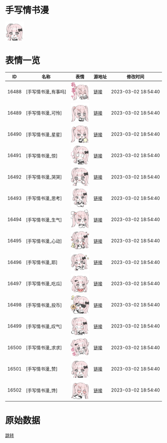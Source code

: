 # 手写情书漫

<img src="./cover.png" height="60" alt="cover" />

# 表情一览

|ID|名称|表情|源地址|修改时间|
|----|----|----|----|----|
|16488|[手写情书漫_有事吗]|<img src="./pic/016488_%5B手写情书漫_有事吗%5D.png" height="60" alt="有事吗"/>|[链接](https://i0.hdslb.com/bfs/garb/bd032c9fe063eed07dc7fe93d19d1aca92a672bc.png)|2023-03-02 18:54:40|
|16489|[手写情书漫_可怜]|<img src="./pic/016489_%5B手写情书漫_可怜%5D.png" height="60" alt="可怜"/>|[链接](https://i0.hdslb.com/bfs/garb/a1307271839bb0fdceac2feaf610c37e23a12e7c.png)|2023-03-02 18:54:40|
|16490|[手写情书漫_星星]|<img src="./pic/016490_%5B手写情书漫_星星%5D.png" height="60" alt="星星"/>|[链接](https://i0.hdslb.com/bfs/garb/e54c1840e829dcca46c3d630fcfc08b8ae09159b.png)|2023-03-02 18:54:40|
|16491|[手写情书漫_惊]|<img src="./pic/016491_%5B手写情书漫_惊%5D.png" height="60" alt="惊"/>|[链接](https://i0.hdslb.com/bfs/garb/16b14dcc05acb971f18776aedc1c7af52b76f419.png)|2023-03-02 18:54:40|
|16492|[手写情书漫_哭哭]|<img src="./pic/016492_%5B手写情书漫_哭哭%5D.png" height="60" alt="哭哭"/>|[链接](https://i0.hdslb.com/bfs/garb/6272d6064f82bcf775b4f610743e94a87293df62.png)|2023-03-02 18:54:40|
|16493|[手写情书漫_思考]|<img src="./pic/016493_%5B手写情书漫_思考%5D.png" height="60" alt="思考"/>|[链接](https://i0.hdslb.com/bfs/garb/259fec6d05846a076ff5387a2caa055bba88ca7c.png)|2023-03-02 18:54:40|
|16494|[手写情书漫_生气]|<img src="./pic/016494_%5B手写情书漫_生气%5D.png" height="60" alt="生气"/>|[链接](https://i0.hdslb.com/bfs/garb/c2803369a68dcd4b51ea35c6c58232da7f1fccb7.png)|2023-03-02 18:54:40|
|16495|[手写情书漫_心动]|<img src="./pic/016495_%5B手写情书漫_心动%5D.png" height="60" alt="心动"/>|[链接](https://i0.hdslb.com/bfs/garb/58a6db45cf95faa620a07babd3815abf95d1c0f7.png)|2023-03-02 18:54:40|
|16496|[手写情书漫_耶]|<img src="./pic/016496_%5B手写情书漫_耶%5D.png" height="60" alt="耶"/>|[链接](https://i0.hdslb.com/bfs/garb/28cc3972873a35592199b1dd488c2d7d36008a48.png)|2023-03-02 18:54:40|
|16497|[手写情书漫_吃瓜]|<img src="./pic/016497_%5B手写情书漫_吃瓜%5D.png" height="60" alt="吃瓜"/>|[链接](https://i0.hdslb.com/bfs/garb/194e879ee1baaf365132baea2bca7ef6f738fc52.png)|2023-03-02 18:54:40|
|16498|[手写情书漫_投币]|<img src="./pic/016498_%5B手写情书漫_投币%5D.png" height="60" alt="投币"/>|[链接](https://i0.hdslb.com/bfs/garb/baa72af4debd4c9b0256d8538fee23f08218adb7.png)|2023-03-02 18:54:40|
|16499|[手写情书漫_叹气]|<img src="./pic/016499_%5B手写情书漫_叹气%5D.png" height="60" alt="叹气"/>|[链接](https://i0.hdslb.com/bfs/garb/820329c8081700867ba2632367e0ecc9e92cb361.png)|2023-03-02 18:54:40|
|16500|[手写情书漫_求求]|<img src="./pic/016500_%5B手写情书漫_求求%5D.png" height="60" alt="求求"/>|[链接](https://i0.hdslb.com/bfs/garb/f709065589ef45970fb52ec017de1dfe484abd57.png)|2023-03-02 18:54:40|
|16501|[手写情书漫_赞]|<img src="./pic/016501_%5B手写情书漫_赞%5D.png" height="60" alt="赞"/>|[链接](https://i0.hdslb.com/bfs/garb/e9d65438ec28b72ba12368e3c7a463f127722ca8.png)|2023-03-02 18:54:40|
|16502|[手写情书漫_馋]|<img src="./pic/016502_%5B手写情书漫_馋%5D.png" height="60" alt="馋"/>|[链接](https://i0.hdslb.com/bfs/garb/d81ce7aebac6d0575bc1ea455460d0b79dcca765.png)|2023-03-02 18:54:40|

# 原始数据

[跳转](./raw.json)

